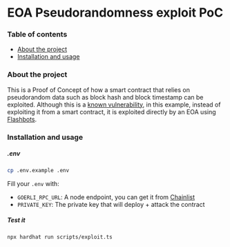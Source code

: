 # EOA Pseudorandomness exploit PoC

### Table of contents

- [About the project](#about-the-project)
- [Installation and usage](#installation-and-usage)

### About the project
This is a Proof of Concept of how a smart contract that relies on pseudorandom data such as block hash and block timestamp can be exploited. Although this is a [known vulnerability](https://solidity-by-example.org/hacks/randomness/), in this example, instead of exploiting it from a smart contract, it is exploited directly by an EOA using [Flashbots](https://docs.flashbots.net/flashbots-auction/searchers/quick-start).

### Installation and usage

##### .env
```bash
cp .env.example .env
```

 Fill your `.env` with:
- `GOERLI_RPC_URL`: A node endpoint, you can get it from [Chainlist](https://chainlist.org/)
- `PRIVATE_KEY`: The private key that will deploy + attack the contract

##### Test it
```bash
npx hardhat run scripts/exploit.ts
```

